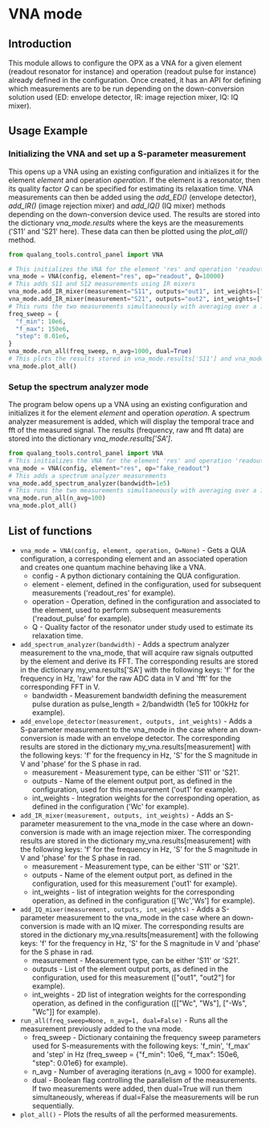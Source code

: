 # VNA mode

## Introduction

This module allows to configure the OPX as a VNA for a given element (readout resonator for instance) and 
operation (readout pulse for instance) already defined in the configuration. Once created, it has an API for 
defining which measurements are to be run depending on the down-conversion solution used (ED: envelope detector, 
IR: image rejection mixer, IQ: IQ mixer).

## Usage Example

### Initializing the VNA and set up a S-parameter measurement
This opens up a VNA using an existing configuration and initializes it for the element _element_ and operation _operation_. 
If the element is a resonator, then its quality factor _Q_ can be specified for estimating its relaxation time.
VNA measurements can then be added using the _add_ED()_ (envelope detector), _add_IR()_ (image rejection mixer) and 
_add_IQ()_
(IQ mixer) methods depending on the down-conversion device used.
The results are stored into the dictionary _vna_mode.results_ where the keys are the measurements ('S11' and 'S21' here).
These data can then be plotted using the _plot_all()_ method.

```python
from qualang_tools.control_panel import VNA

# This initializes the VNA for the element 'res' and operation 'readout'
vna_mode = VNA(config, element="res", op="readout", Q=10000)
# This adds S11 and S12 measurements using IR mixers
vna_mode.add_IR_mixer(measurement="S11", outputs="out1", int_weights=["Wc", "Ws"])
vna_mode.add_IR_mixer(measurement="S21", outputs="out2", int_weights=["Wc", "Ws"])
# This runs the two measurements simultaneously with averaging over a 1000 iterations 
freq_sweep = {
  "f_min": 10e6,
  "f_max": 150e6,
  "step": 0.01e6,
}
vna_mode.run_all(freq_sweep, n_avg=1000, dual=True)
# This plots the results stored in vna_mode.results['S11'] and vna_mode.results['S21']
vna_mode.plot_all()
```

### Setup the spectrum analyzer mode
The program below opens up a VNA using an existing configuration and initializes it for the element _element_ and 
operation _operation_.
A spectrum analyzer measurement is added, which will display the temporal trace and fft of the measured signal.
The results (frequency, raw and fft data) are stored into the dictionary _vna_mode.results['SA']_.

```python
from qualang_tools.control_panel import VNA
# This initializes the VNA for the element 'res' and operation 'readout'
vna_mode = VNA(config, element="res", op="fake_readout")
# This adds a spectrum analyzer measurements
vna_mode.add_spectrum_analyzer(bandwidth=1e5)
# This runs the two measurements simultaneously with averaging over a 100 iterations 
vna_mode.run_all(n_avg=100)
vna_mode.plot_all()
```

## List of functions
* ```vna_mode = VNA(config, element, operation, Q=None)``` - Gets a QUA configuration, a corresponding element and an associated 
operation and creates one quantum machine behaving like a VNA.
  * config - A python dictionary containing the QUA configuration.
  * element - element, defined in the configuration, used for subsequent measurements ('readout_res' for example).
  * operation - Operation, defined in the configuration and associated to the element, used to perform subsequent 
  measurements ('readout_pulse' for example). 
  * Q - Quality factor of the resonator under study used to estimate its relaxation time.
* ```add_spectrum_analyzer(bandwidth)``` - Adds a spectrum analyzer measurement to the vna_mode, that will acquire
raw signals outputted by the element and derive its FFT. The corresponding results are stored in the dictionary
my_vna.results['SA'] with the following keys: 'f' for the frequency in Hz, 'raw' for the raw ADC data in V and 'fft' for
the corresponding FFT in V.
  * bandwidth - Measurement bandwidth defining the measurement pulse duration as pulse_length = 2/bandwidth 
  (1e5 for 100kHz for example).
* ```add_envelope_detector(measurement, outputs, int_weights)``` - Adds a S-parameter measurement to the vna_mode in the case where an
down-conversion is made with an envelope detector. The corresponding results are stored in the dictionary
my_vna.results[measurement] with the following keys: 'f' for the frequency in Hz, 'S' for the S magnitude in V and 
'phase' for the S phase in rad.
  * measurement - Measurement type, can be either 'S11' or 'S21'.
  * outputs - Name of the element output port, as defined in the configuration, used for this measurement 
  ('out1' for example).
  * int_weights - Integration weights for the corresponding operation, as defined in the configuration ('Wc' for example).
* ```add_IR_mixer(measurement, outputs, int_weights)``` - Adds an S-parameter measurement to the vna_mode in the case where an
down-conversion is made with an image rejection mixer. The corresponding results are stored in the dictionary
my_vna.results[measurement] with the following keys: 'f' for the frequency in Hz, 'S' for the S magnitude in V and 
'phase' for the S phase in rad.
  * measurement - Measurement type, can be either 'S11' or 'S21'.
  * outputs - Name of the element output port, as defined in the configuration, used for this measurement 
  ('out1' for example).
  * int_weights - list of integration weights for the corresponding operation, as defined in the configuration 
  (['Wc','Ws'] for example).
* ```add_IQ_mixer(measurement, outputs, int_weights)``` - Adds a S-parameter measurement to the vna_mode in the case where an
down-conversion is made with an IQ mixer. The corresponding results are stored in the dictionary
my_vna.results[measurement] with the following keys: 'f' for the frequency in Hz, 'S' for the S magnitude in V and 
'phase' for the S phase in rad.
  * measurement - Measurement type, can be either 'S11' or 'S21'.
  * outputs - List of the element output ports, as defined in the configuration, used for this measurement 
  (["out1", "out2"] for example).
  * int_weights - 2D list of integration weights for the corresponding operation, as defined in the configuration 
  ([["Wc", "Ws"], ["-Ws", "Wc"]] for example).
* ```run_all(freq_sweep=None, n_avg=1, dual=False)``` - Runs all the measurement previously added to the vna mode.
  * freq_sweep - Dictionary containing the frequency sweep parameters used for S-measurements with the following keys: 
  'f_min', 'f_max' and 'step' in Hz 
  (freq_sweep = {"f_min": 10e6, "f_max": 150e6, "step": 0.01e6} for example).
  * n_avg - Number of averaging iterations (n_avg = 1000 for example).
  * dual - Boolean flag controlling the parallelism of the measurements. If two measurements were added, then dual=True
  will run them simultaneously, whereas if dual=False the measurements will be run sequentially.
* ```plot_all()``` - Plots the results of all the performed measurements.
